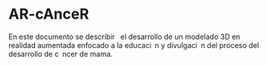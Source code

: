 # AR-cAnceR
En este documento se describir  el desarrollo de un modelado 3D en realidad aumentada enfocado a la educaci n y divulgaci n del proceso del desarrollo de c ncer de mama.
